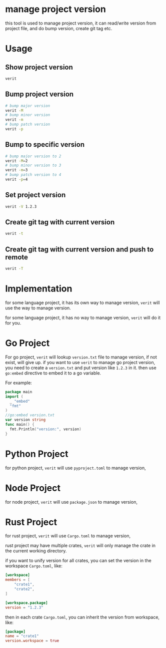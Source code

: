 # manage project version

this tool is used to manage project version, it can read/write version from project file, and do bump version, create git tag etc.

# Usage

## Show project version

```bash
verit
```

## Bump project version

```bash
# bump major version
verit -M
# bump minor version
verit -m
# bump patch version
verit -p
```

## Bump to specific version

```bash
# bump major version to 2
verit -M=2
# bump minor version to 3
verit -m=3
# bump patch version to 4
verit -p=4
```

## Set project version

```bash
verit -V 1.2.3
```

## Create git tag with current version

```bash
verit -t
```

## Create git tag with current version and push to remote

```bash
verit -T
```

# Implementation

for some language project, it has its own way to manage version, `verit` will use the way to manage version.

for some language project, it has no way to manage version, `verit` will do it for you.

# Go Project

For go project, `verit` will lookup `version.txt` file to manage version, if not exist, will give up.
if you want to use `verit` to manage go project version, you need to create a `version.txt` and put version like `1.2.3` in it. then use `go:embed` directive to embed it to a go variable.

For example:

```go
package main
import (
  _ "embed"
  "fmt"
)
//go:embed version.txt
var version string
func main() {
  fmt.Println("version:", version)
}
```

# Python Project

for python project, `verit` will use `pyproject.toml` to manage version,

# Node Project

for node project, `verit` will use `package.json` to manage version,

# Rust Project

for rust project, `verit` will use `Cargo.toml` to manage version,

rust project may have multiple crates, `verit` will only manage the crate in the current working directory.

if you want to unify version for all crates, you can set the version in the workspace `Cargo.toml`, like:

```toml
[workspace]
members = [
    "crate1",
    "crate2",
]

[workspace.package]
version = "1.2.3"
```

then in each crate `Cargo.toml`, you can inherit the version from workspace, like:

```toml
[package]
name = "crate1"
version.workspace = true
```
